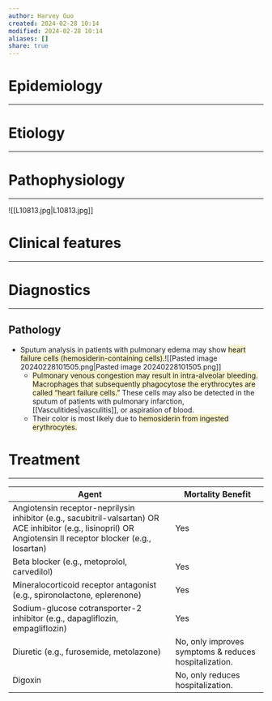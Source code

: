 ```yaml
---
author: Harvey Guo
created: 2024-02-28 10:14
modified: 2024-02-28 10:14
aliases: []
share: true
---
```

# Epidemiology
---


# Etiology
---


# Pathophysiology
---
![[L10813.jpg|L10813.jpg]]

# Clinical features
---


# Diagnostics
---
## Pathology
- Sputum analysis in patients with pulmonary edema may show <span style="background:rgba(240, 200, 0, 0.2)">heart failure cells (hemosiderin-containing cells).</span>![[Pasted image 20240228101505.png|Pasted image 20240228101505.png]]
	- <span style="background:rgba(240, 200, 0, 0.2)">Pulmonary venous congestion may result in intra-alveolar bleeding. Macrophages that subsequently phagocytose the erythrocytes are called “heart failure cells.”</span> These cells may also be detected in the sputum of patients with pulmonary infarction, [[Vasculitides|vasculitis]], or aspiration of blood.
	- Their color is most likely due to <span style="background:rgba(240, 200, 0, 0.2)">hemosiderin from ingested erythrocytes.</span>

# Treatment
---

| Agent                                                                                                                                                          | Mortality Benefit                                     |
| -------------------------------------------------------------------------------------------------------------------------------------------------------------- | ----------------------------------------------------- |
| Angiotensin receptor-neprilysin inhibitor (e.g., sacubitril-valsartan) OR ACE inhibitor (e.g., lisinopril) OR Angiotensin II receptor blocker (e.g., losartan) | Yes                                                   |
| Beta blocker (e.g., metoprolol, carvedilol)                                                                                                                    | Yes                                                   |
| Mineralocorticoid receptor antagonist (e.g., spironolactone, eplerenone)                                                                                       | Yes                                                   |
| Sodium-glucose cotransporter-2 inhibitor (e.g., dapagliflozin, empagliflozin)                                                                                  | Yes                                                   |
| Diuretic (e.g., furosemide, metolazone)                                                                                                                        | No, only improves symptoms & reduces hospitalization. |
| Digoxin                                                                                                                                                        | No, only reduces hospitalization.                     |



